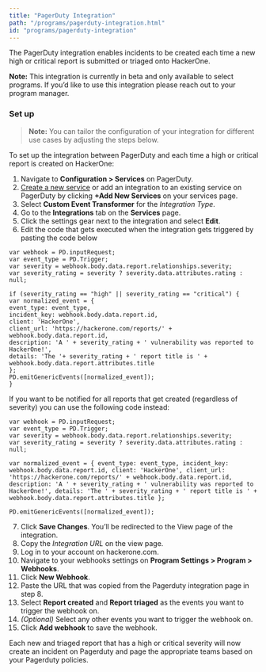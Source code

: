 ```yaml
---
title: "PagerDuty Integration"
path: "/programs/pagerduty-integration.html"
id: "programs/pagerduty-integration"
---
```


<style>
.contents {
  margin-left: 1.45rem;
  margin-right: 1.45rem;
  border-radius: 0.3em;
  width: 60%;
}
</style>

The PagerDuty integration enables incidents to be created each time a new high or critical report is submitted or triaged onto HackerOne.

<div class="betanote" markdown="1">
<b>Note:</b> This integration is currently in beta and only available to select programs. If you’d like to use this integration please reach out to your program manager.
</div>

### Set up

> **Note:** You can tailor the configuration of your integration for different use cases by adjusting the steps below.

To set up the integration between PagerDuty and each time a high or critical report is created on HackerOne:

1. Navigate to **Configuration > Services** on PagerDuty.
2. [Create a new service](https://support.pagerduty.com/docs/services-and-integrations#section-events-api-v2) or add an integration to an existing service on PagerDuty by clicking **+Add New Services** on your services page.
3. Select **Custom Event Transformer** for the *Integration Type*.
4. Go to the **Integrations** tab on the **Services** page.
5. Click the settings gear next to the integration and select **Edit**.
6. Edit the code that gets executed when the integration gets triggered by pasting the code below

`var webhook = PD.inputRequest;`
<br>`var event_type = PD.Trigger;`
<br>`var severity = webhook.body.data.report.relationships.severity;`
<br>`var severity_rating = severity ? severity.data.attributes.rating : null;`

`if (severity_rating == "high" || severity_rating == "critical") {`
  <br> `var normalized_event = {`
    <br>      `event_type: event_type,`
    <br>      `incident_key: webhook.body.data.report.id,`
    <br>      `client: 'HackerOne',`
    <br>      `client_url: 'https://hackerone.com/reports/' + webhook.body.data.report.id,`
    <br>      `description: 'A ' + severity_rating + ' vulnerability was reported to HackerOne!',`
    <br>      `details: 'The '+ severity_rating + ' report title is ' + webhook.body.data.report.attributes.title`
  <br>        `};`
  <br>        `PD.emitGenericEvents([normalized_event]);`
<br>`}`


If you want to be notified for all reports that get created (regardless of severity) you can use the following code instead:

`var webhook = PD.inputRequest;`
<br>`var event_type = PD.Trigger;`
<br>`var severity = webhook.body.data.report.relationships.severity;`
<br>`var severity_rating = severity ? severity.data.attributes.rating : null;`

`var normalized_event = {
  event_type: event_type,
  incident_key: webhook.body.data.report.id,
  client: 'HackerOne',
  client_url: 'https://hackerone.com/reports/' + webhook.body.data.report.id,
  description: 'A ' + severity_rating + ' vulnerability was reported to HackerOne!',
  details: 'The ' + severity_rating + ' report title is ' + webhook.body.data.report.attributes.title
};`

`PD.emitGenericEvents([normalized_event]);`

7. Click **Save Changes**. You’ll be redirected to the View page of the integration.
8. Copy the *Integration URL* on the view page.
9. Log in to your account on hackerone.com.
10. Navigate to your webhooks settings on **Program Settings > Program > Webhooks**.
11. Click **New Webhook**.
12. Paste the URL that was copied from the Pagerduty integration page in step 8.
13. Select **Report created** and **Report triaged** as the events you want to trigger the webhook on.
14. *(Optional)* Select any other events you want to trigger the webhook on.
15. Click **Add webhook** to save the webhook.

Each new and triaged report that has a high or critical severity will now create an incident on Pagerduty and page the appropriate teams based on your Pagerduty policies.
